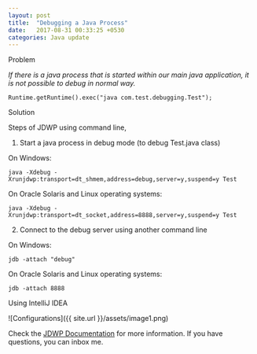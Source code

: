 ```yaml
---
layout: post
title:  "Debugging a Java Process"
date:   2017-08-31 00:33:25 +0530
categories: Java update
---
```

Problem

*If there is a java process that is started within our main java application, it is not possible to
debug in normal way.*


	Runtime.getRuntime().exec("java com.test.debugging.Test");


Solution

Steps of JDWP using command line,
1. Start a java process in debug mode (to debug Test.java class)

On Windows:

	java -Xdebug -Xrunjdwp:transport=dt_shmem,address=debug,server=y,suspend=y Test

On Oracle Solaris and Linux operating systems:

	java -Xdebug -Xrunjdwp:transport=dt_socket,address=8888,server=y,suspend=y Test


2. Connect to the debug server using another command line

On Windows:

    jdb -attach "debug"

On Oracle Solaris and Linux operating systems:

	jdb -attach 8888

Using IntelliJ IDEA

![Configurations]({{ site.url }}/assets/image1.png)

Check the [JDWP Documentation][jdwp-docs] for more information. If you have questions, you can inbox me.

[jdwp-docs]: https://docs.oracle.com/javase/8/docs/technotes/guides/troubleshoot/introclientissues005.html
